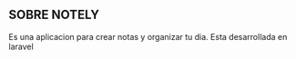 
## SOBRE NOTELY

Es una aplicacion para crear notas y organizar tu dia.
Esta desarrollada en laravel

